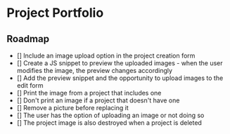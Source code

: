 # Project Portfolio

## Roadmap

- [] Include an image upload option in the project creation form
- [] Create a JS snippet to preview the uploaded images - when the user modifies the image, the preview changes accordingly
- [] Add the preview snippet and the opportunity to upload images to the edit form
- [] Print the image from a project that includes one
- [] Don't print an image if a project that doesn't have one
- [] Remove a picture before replacing it
- [] The user has the option of uploading an image or not doing so
- [] The project image is also destroyed when a project is deleted